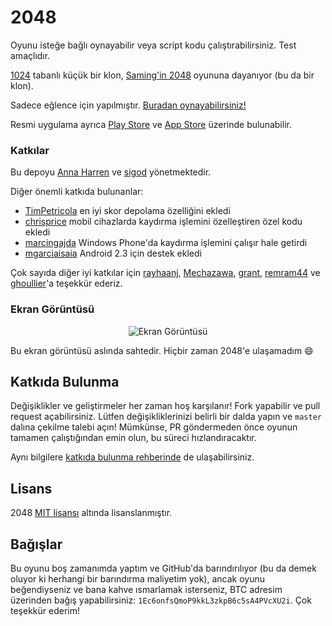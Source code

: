 # 2048
Oyunu isteğe bağlı oynayabilir veya script kodu çalıştırabilirsiniz. Test amaçlıdır.

[1024](https://play.google.com/store/apps/details?id=com.veewo.a1024) tabanlı küçük bir klon, [Saming'in 2048](http://saming.fr/p/2048/) oyununa dayanıyor (bu da bir klon).

Sadece eğlence için yapılmıştır. [Buradan oynayabilirsiniz!](http://gabrielecirulli.github.io/2048/)

Resmi uygulama ayrıca [Play Store](https://play.google.com/store/apps/details?id=com.gabrielecirulli.app2048) ve [App Store](https://itunes.apple.com/us/app/2048-by-gabriele-cirulli/id868076805) üzerinde bulunabilir.

### Katkılar

Bu depoyu [Anna Harren](https://github.com/iirelu/) ve [sigod](https://github.com/sigod) yönetmektedir.

Diğer önemli katkıda bulunanlar:

 - [TimPetricola](https://github.com/TimPetricola) en iyi skor depolama özelliğini ekledi
 - [chrisprice](https://github.com/chrisprice) mobil cihazlarda kaydırma işlemini özelleştiren özel kodu ekledi
 - [marcingajda](https://github.com/marcingajda) Windows Phone'da kaydırma işlemini çalışır hale getirdi
 - [mgarciaisaia](https://github.com/mgarciaisaia) Android 2.3 için destek ekledi

Çok sayıda diğer iyi katkılar için [rayhaanj](https://github.com/rayhaanj), [Mechazawa](https://github.com/Mechazawa), [grant](https://github.com/grant), [remram44](https://github.com/remram44) ve [ghoullier](https://github.com/ghoullier)'a teşekkür ederiz.

### Ekran Görüntüsü

<p align="center">
  <img src="https://cloud.githubusercontent.com/assets/1175750/8614312/280e5dc2-26f1-11e5-9f1f-5891c3ca8b26.png" alt="Ekran Görüntüsü"/>
</p>

Bu ekran görüntüsü aslında sahtedir. Hiçbir zaman 2048'e ulaşamadım :smile:

## Katkıda Bulunma
Değişiklikler ve geliştirmeler her zaman hoş karşılanır! Fork yapabilir ve pull request açabilirsiniz. Lütfen değişikliklerinizi belirli bir dalda yapın ve `master` dalına çekilme talebi açın! Mümkünse, PR göndermeden önce oyunun tamamen çalıştığından emin olun, bu süreci hızlandıracaktır.

Aynı bilgilere [katkıda bulunma rehberinde](https://github.com/gabrielecirulli/2048/blob/master/CONTRIBUTING.md) de ulaşabilirsiniz.

## Lisans
2048 [MIT lisansı](https://github.com/gabrielecirulli/2048/blob/master/LICENSE.txt) altında lisanslanmıştır.

## Bağışlar
Bu oyunu boş zamanımda yaptım ve GitHub'da barındırılıyor (bu da demek oluyor ki herhangi bir barındırma maliyetim yok), ancak oyunu beğendiyseniz ve bana kahve ısmarlamak isterseniz, BTC adresim üzerinden bağış yapabilirsiniz: `1Ec6onfsQmoP9kkL3zkpB6c5sA4PVcXU2i`. Çok teşekkür ederim!
